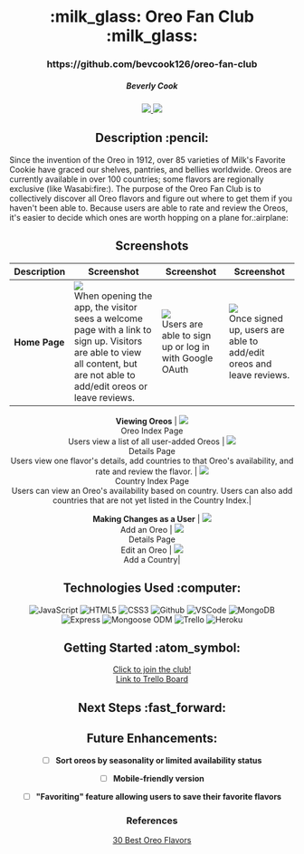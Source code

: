 <div align ="center">
<h1>:milk_glass: Oreo Fan Club :milk_glass:</h1>
<h3>https://github.com/bevcook126/oreo-fan-club</h3>
<h5>Beverly Cook</h5>
<a href="https://www.linkedin.com/in/beverly-cook-093625153/" target="_blank">
      <img src="https://img.shields.io/badge/-LinkedIn-blue?style=flat&logo=Linkedin&logoColor=white">
   </a> 
<a href="mailto:bevcook126@gmail.com" target="_blank">
      <img src="https://img.shields.io/badge/-Gmail-c14438?style=flat&logo=Gmail&logoColor=white">
   </a>
</a>
</div>

<div align = center><h2>Description :pencil:</h2></div>
Since the invention of the Oreo in 1912, over 85 varieties of Milk's Favorite Cookie have graced our shelves, pantries, and bellies worldwide. Oreos are currently available in over 100 countries; some flavors are regionally exclusive (like Wasabi:fire:). The purpose of the Oreo Fan Club is to collectively discover all Oreo flavors and figure out where to get them if you haven't been able to. Because users are able to rate and review the Oreos, it's easier to decide which ones are worth hopping on a plane for.:airplane:

<div align = center><h2>Screenshots</h2><div>

| Description | Screenshot | Screenshot | Screenshot |
|---- | ------------| ------------| ------------|
| **Home Page** | <img src="https://i.imgur.com/N1XCUdp.png"><br>When opening the app, the visitor sees a welcome page with a link to sign up. Visitors are able to view all content, but are not able to add/edit oreos or leave reviews. | <img src="https://i.imgur.com/6pJ1oaa.png"><br>Users are able to sign up or log in with Google OAuth | <img src="https://i.imgur.com/Q55hEjk.png"><br>Once signed up, users are able to add/edit oreos and leave reviews. |

 **Viewing Oreos** | <img src="https://i.imgur.com/yKV0wvM.png"><br>Oreo Index Page<br>Users view a list of all user-added Oreos | <img src="https://i.imgur.com/GAfP8Wt.png"><br>Details Page<br>Users view one flavor's details, add countries to that Oreo's availability, and rate and review the flavor. | <img src="https://i.imgur.com/P71C48M.png"><br>Country Index Page<br>Users can view an Oreo's availability based on country. Users can also add countries that are not yet listed in the Country Index.|

 **Making Changes as a User** | <img src="https://i.imgur.com/6qgkOqv.png"><br>Add an Oreo | <img src="https://i.imgur.com/f5wNAZz.png"><br>Details Page<br>Edit an Oreo | <img src="https://i.imgur.com/Yxu4O1G.png"><br>Add a Country|

<div align = center><h2>Technologies Used :computer:</h2></div>

![JavaScript](https://img.shields.io/badge/-JavaScript-333?style=flat&logo=javascript)
![HTML5](https://img.shields.io/badge/-HTML5-333?style=flat&logo=html5)
![CSS3](https://img.shields.io/badge/-CSS-333?style=flat&logo=css3)
![Github](https://img.shields.io/badge/-GitHub-333?style=flat&logo=github)
![VSCode](https://img.shields.io/badge/-VS_Code-333?style=flat&logo=visualstudio)
![MongoDB](https://img.shields.io/badge/-MongoDB-333?style=flat&logo=mongodb)
![Express](https://img.shields.io/badge/-Express-333?style=flat&logo=express)
![Mongoose ODM](https://img.shields.io/badge/-Mongoose_ODM-333?style=flat&logo=mongodb)
![Trello](https://img.shields.io/badge/-Trello-333?style=flat&logo=trello)
![Heroku](https://img.shields.io/badge/-Heroku-333?style=flat&logo=heroku)


<div align = center><h2>Getting Started :atom_symbol:</h2></div>

[Click to join the club!](https://oreo-fan-club.herokuapp.com/)<br>
[Link to Trello Board](https://trello.com/b/uwxkp1hv/p2)<br>


<div align = center><h2>Next Steps :fast_forward:</h2></div>

## Future Enhancements:

- [ ] **Sort oreos by seasonality or limited availability status**

- [ ] **Mobile-friendly version**

- [ ] **"Favoriting" feature allowing users to save their favorite flavors**


### References

[30 Best Oreo Flavors](https://www.delish.com/food-news/g26783387/best-oreo-flavors/)

</div>